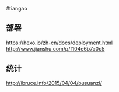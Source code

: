 #tiangao

## 部署
https://hexo.io/zh-cn/docs/deployment.html   
http://www.jianshu.com/p/f104e6b7c0c5

## 统计
http://ibruce.info/2015/04/04/busuanzi/
